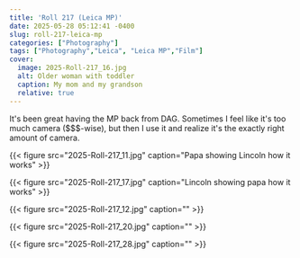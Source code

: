 ```yaml
---
title: 'Roll 217 (Leica MP)'
date: 2025-05-28 05:12:41 -0400
slug: roll-217-leica-mp
categories: ["Photography"]
tags: ["Photography","Leica", "Leica MP","Film"]
cover: 
  image: 2025-Roll-217_16.jpg
  alt: Older woman with toddler
  caption: My mom and my grandson
  relative: true
---
```


It's been great having the MP back from DAG. Sometimes I feel like it's too much camera ($$$-wise), but then I use it and realize it's the exactly right amount of camera.

{{< figure src="2025-Roll-217_11.jpg" caption="Papa showing Lincoln how it works" >}}

{{< figure src="2025-Roll-217_17.jpg" caption="Lincoln showing papa how it works" >}}

{{< figure src="2025-Roll-217_12.jpg" caption="" >}}

{{< figure src="2025-Roll-217_20.jpg" caption="" >}}

{{< figure src="2025-Roll-217_28.jpg" caption="" >}}

